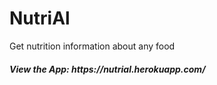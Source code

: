 # NutriAl
Get nutrition information about any food

<h5>View the App: https://nutrial.herokuapp.com/</h5>
